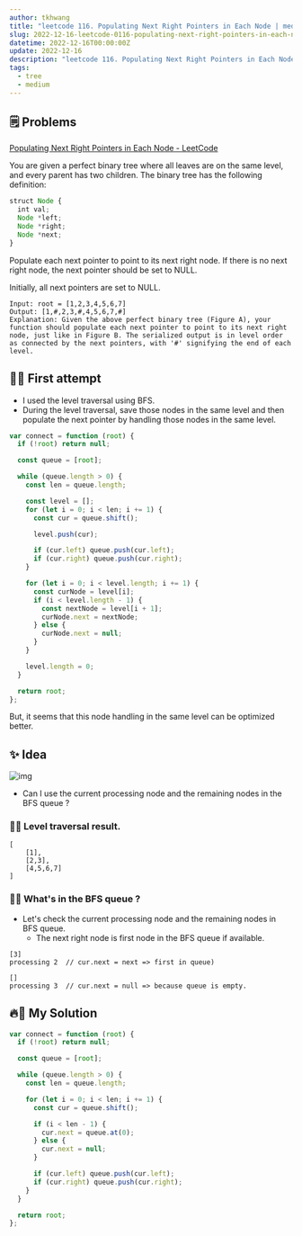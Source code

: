 ```yaml
---
author: tkhwang
title: "leetcode 116. Populating Next Right Pointers in Each Node | medium | tree"
slug: 2022-12-16-leetcode-0116-populating-next-right-pointers-in-each-node
datetime: 2022-12-16T00:00:00Z
update: 2022-12-16
description: "leetcode 116. Populating Next Right Pointers in Each Node | javascript | medium | tree"
tags:
  - tree
  - medium
---
```


## 🗒️ Problems

[Populating Next Right Pointers in Each Node - LeetCode](https://leetcode.com/problems/populating-next-right-pointers-in-each-node/)

You are given a perfect binary tree where all leaves are on the same level, and every parent has two children. The binary tree has the following definition:

```javascript
struct Node {
  int val;
  Node *left;
  Node *right;
  Node *next;
}
```

Populate each next pointer to point to its next right node. If there is no next right node, the next pointer should be set to NULL.

Initially, all next pointers are set to NULL.

```
Input: root = [1,2,3,4,5,6,7]
Output: [1,#,2,3,#,4,5,6,7,#]
Explanation: Given the above perfect binary tree (Figure A), your function should populate each next pointer to point to its next right node, just like in Figure B. The serialized output is in level order as connected by the next pointers, with '#' signifying the end of each level.
```

## 🤔🌲 First attempt

- I used the level traversal using BFS.
- During the level traversal, save those nodes in the same level and then populate the next pointer by handling those nodes in the same level.

```javascript
var connect = function (root) {
  if (!root) return null;

  const queue = [root];

  while (queue.length > 0) {
    const len = queue.length;

    const level = [];
    for (let i = 0; i < len; i += 1) {
      const cur = queue.shift();

      level.push(cur);

      if (cur.left) queue.push(cur.left);
      if (cur.right) queue.push(cur.right);
    }

    for (let i = 0; i < level.length; i += 1) {
      const curNode = level[i];
      if (i < level.length - 1) {
        const nextNode = level[i + 1];
        curNode.next = nextNode;
      } else {
        curNode.next = null;
      }
    }

    level.length = 0;
  }

  return root;
};
```

But, it seems that this node handling in the same level can be optimized better.

## ✨ Idea

![img](https://assets.leetcode.com/uploads/2019/02/14/116_sample.png)

- Can I use the current processing node and the remaining nodes in the BFS queue ?

### 🌲💡 Level traversal result.

```
[
    [1],
    [2,3],
    [4,5,6,7]
]
```

### 🌲💡 What's in the BFS queue ?

- Let's check the current processing node and the remaining nodes in BFS queue.
  - The next right node is first node in the BFS queue if available.

```
[3]
processing 2  // cur.next = next => first in queue)

[]
processing 3  // cur.next = null => because queue is empty.
```

## 🔥🌲 My Solution

```javascript
var connect = function (root) {
  if (!root) return null;

  const queue = [root];

  while (queue.length > 0) {
    const len = queue.length;

    for (let i = 0; i < len; i += 1) {
      const cur = queue.shift();

      if (i < len - 1) {
        cur.next = queue.at(0);
      } else {
        cur.next = null;
      }

      if (cur.left) queue.push(cur.left);
      if (cur.right) queue.push(cur.right);
    }
  }

  return root;
};
```
